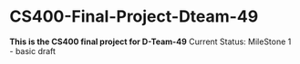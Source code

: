 # CS400-Final-Project-Dteam-49
**This is the CS400 final project for D-Team-49**
Current Status: MileStone 1 - basic draft
